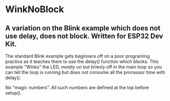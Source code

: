 # WinkNoBlock
## A variation on the Blink example which does not use delay, does not block. Written for ESP32 Dev Kit.
 
The standard Blink example gets beginners off on a poor programing practice as it teaches them to use the delay() function which blocks. 
This example "Winks" the LED, mostly on but brievly off in the main loop so you can tell the loop is running but does not consume all the processor time with delay().

No "magic numbers". All such numbers are defined at the top before setup().
